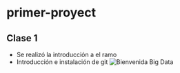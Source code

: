 # primer-proyect
## Clase 1

- Se realizó la introducción a el ramo
- Introducción e instalación de git 
![Bienvenida Big Data](https://www.mailjet.com/wp-content/uploads/2019/11/big-data-definition.jpeg)